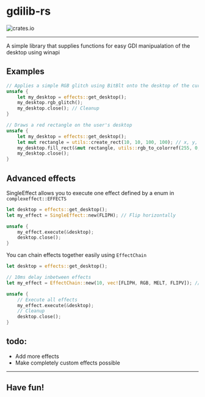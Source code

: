 # gdilib-rs

![crates.io](https://img.shields.io/crates/v/gdilib-rs.svg)

--------

A simple library that supplies functions for easy GDI manipualation of the desktop
using winapi

## Examples
```rust
// Applies a simple RGB glitch using BitBlt onto the desktop of the current user
unsafe {
    let my_desktop = effects::get_desktop();
    my_desktop.rgb_glitch();
    my_desktop.close(); // Cleanup
}
```

```rust
// Draws a red rectangle on the user's desktop
unsafe {
    let my_desktop = effects::get_desktop();
    let mut rectangle = utils::create_rect(10, 10, 100, 100); // x, y, width, height
    my_desktop.fill_rect(&mut rectangle, utils::rgb_to_colorref(255, 0, 0));
    my_desktop.close();
}
```

## Advanced effects

SingleEffect allows you to execute one effect defined by a enum in ```complexeffect::EFFECTS```

```rust
let desktop = effects::get_desktop();
let my_effect = SingleEffect::new(FLIPH); // Flip horizontally

unsafe {
    my_effect.execute(&desktop);
    desktop.close();
}
```

You can chain effects together easily using ```EffectChain```

```rust
let desktop = effects::get_desktop();

// 10ms delay inbetween effects
let my_effect = EffectChain::new(10, vec![FLIPH, RGB, MELT, FLIPV]); // Easily chain effects together

unsafe {
    // Execute all effects
    my_effect.execute(&desktop);
    // Cleanup
    desktop.close();
}
```

## todo:
- Add more effects
- Make completely custom effects possible

-----------------

## Have fun!
